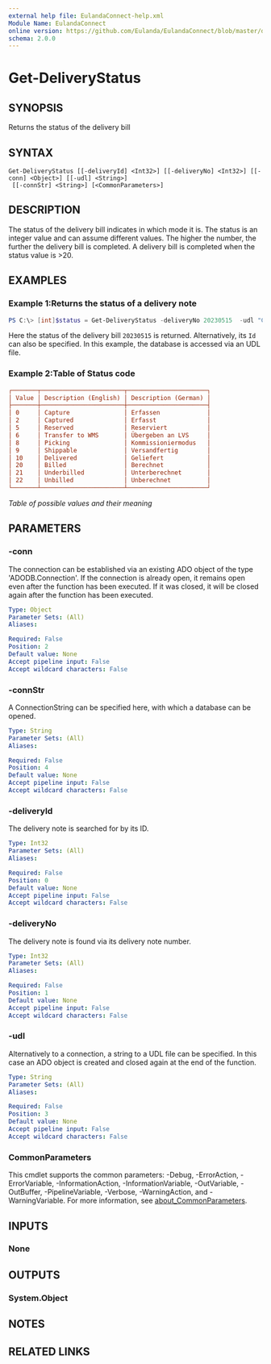```yaml
---
external help file: EulandaConnect-help.xml
Module Name: EulandaConnect
online version: https://github.com/Eulanda/EulandaConnect/blob/master/docs/Get-DeliveryStatus.md
schema: 2.0.0
---
```


# Get-DeliveryStatus

## SYNOPSIS
Returns the status of the delivery bill

## SYNTAX

```
Get-DeliveryStatus [[-deliveryId] <Int32>] [[-deliveryNo] <Int32>] [[-conn] <Object>] [[-udl] <String>]
 [[-connStr] <String>] [<CommonParameters>]
```

## DESCRIPTION
The status of the delivery bill indicates in which mode it is. The status is an integer value and can assume different values. The higher the number, the further the delivery bill is completed. A delivery bill is completed when the status value is >20.

## EXAMPLES

### Example 1:Returns the status of a delivery note
```powershell
PS C:\> [int]$status = Get-DeliveryStatus -deliveryNo 20230515  -udl "C:\temp\Eulanda_1 JohnDoe.udl"
```

Here the status of the delivery bill `20230515` is returned. Alternatively, its `Id` can also be specified. In this example, the database is accessed via an UDL file.

### Example 2:Table of Status code

```ini
┌───────┬───────────────────────┬──────────────────────┐
│ Value │ Description (English) │ Description (German) │
├───────┼───────────────────────┼──────────────────────┤
│ 0     │ Capture               │ Erfassen             │
│ 2     │ Captured              │ Erfasst              │
│ 5     │ Reserved              │ Reserviert           │
│ 6     │ Transfer to WMS       │ Übergeben an LVS     │
│ 8     │ Picking               │ Kommissioniermodus   │
│ 9     │ Shippable             │ Versandfertig        │
│ 10    │ Delivered             │ Geliefert            │
│ 20    │ Billed                │ Berechnet            │
│ 21    │ Underbilled           │ Unterberechnet       │
│ 22    │ Unbilled              │ Unberechnet          │
└───────┴───────────────────────┴──────────────────────┘
```

*Table of possible values and their meaning*

## PARAMETERS

### -conn
The connection can be established via an existing ADO object of the type 'ADODB.Connection'. If the connection is already open, it remains open even after the function has been executed. If it was closed, it will be closed again after the function has been executed.

```yaml
Type: Object
Parameter Sets: (All)
Aliases:

Required: False
Position: 2
Default value: None
Accept pipeline input: False
Accept wildcard characters: False
```

### -connStr
A ConnectionString can be specified here, with which a database can be opened.

```yaml
Type: String
Parameter Sets: (All)
Aliases:

Required: False
Position: 4
Default value: None
Accept pipeline input: False
Accept wildcard characters: False
```

### -deliveryId
The delivery note is searched for by its ID.

```yaml
Type: Int32
Parameter Sets: (All)
Aliases:

Required: False
Position: 0
Default value: None
Accept pipeline input: False
Accept wildcard characters: False
```

### -deliveryNo
The delivery note is found via its delivery note number.

```yaml
Type: Int32
Parameter Sets: (All)
Aliases:

Required: False
Position: 1
Default value: None
Accept pipeline input: False
Accept wildcard characters: False
```

### -udl
Alternatively to a connection, a string to a UDL file can be specified. In this case an ADO object is created and closed again at the end of the function.

```yaml
Type: String
Parameter Sets: (All)
Aliases:

Required: False
Position: 3
Default value: None
Accept pipeline input: False
Accept wildcard characters: False
```

### CommonParameters
This cmdlet supports the common parameters: -Debug, -ErrorAction, -ErrorVariable, -InformationAction, -InformationVariable, -OutVariable, -OutBuffer, -PipelineVariable, -Verbose, -WarningAction, and -WarningVariable. For more information, see [about_CommonParameters](http://go.microsoft.com/fwlink/?LinkID=113216).

## INPUTS

### None

## OUTPUTS

### System.Object
## NOTES

## RELATED LINKS
